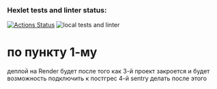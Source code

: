 ### Hexlet tests and linter status:
[![Actions Status](https://github.com/tovarish39/rails-project-66/actions/workflows/hexlet-check.yml/badge.svg)](https://github.com/tovarish39/rails-project-66/actions)
![local tests and linter](https://github.com/tovarish39/rails-project-66/actions/workflows/rubyonrails.yml/badge.svg)


# по пункту 1-му
деплой на Render будет после того как 3-й проект закроется и будет возможность подключить к постгрес 4-й
sentry делать после этого